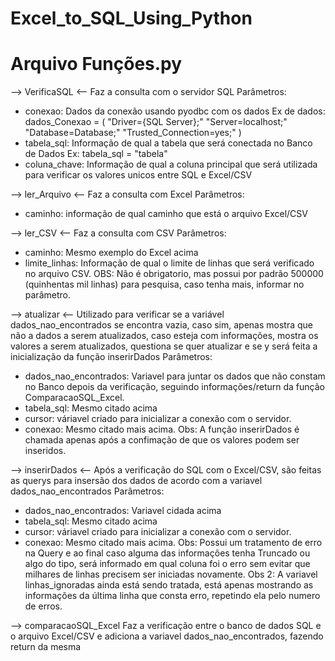 # Excel_to_SQL_Using_Python

# Arquivo Funções.py

--> VerificaSQL <--
Faz a consulta com o servidor SQL
Parâmetros: 
- conexao: Dados da conexão usando pyodbc com os dados
Ex de dados: dados_Conexao = (
    "Driver={SQL Server};"
    "Server=localhost;"
    "Database=Database;"
    "Trusted_Connection=yes;"
)
- tabela_sql: Informação de qual a tabela que será conectada no Banco de Dados
Ex: tabela_sql = "tabela"
- coluna_chave: Informação de qual a coluna principal que será utilizada para verificar os valores unicos entre SQL e Excel/CSV


--> ler_Arquivo <--
Faz a consulta com Excel
Parâmetros:
- caminho: informação de qual caminho que está o arquivo Excel/CSV


--> ler_CSV <--
Faz a consulta com CSV
Parâmetros:
- caminho: Mesmo exemplo do Excel acima
- limite_linhas: Informação de qual o limite de linhas que será verificado no arquivo CSV. 
OBS: Não é obrigatorio, mas possui por padrão 500000 (quinhentas mil linhas) para pesquisa, caso tenha mais, informar no parâmetro.

--> atualizar <--
Utilizado para verificar se a variável dados_nao_encontrados se encontra vazia, caso sim, apenas mostra que não a dados a serem atualizados, caso esteja com informações, mostra os valores a serem atualizados, questiona se quer atualizar e se y será feita a inicialização da função inserirDados
Parâmetros:
- dados_nao_encontrados: Variavel para juntar os dados que não constam no Banco depois da verificação, seguindo informações/return da função ComparacaoSQL_Excel.
- tabela_sql: Mesmo citado acima
- cursor: váriavel criado para inicializar a conexão com o servidor.
- conexao: Mesmo citado mais acima.
Obs: A função inserirDados é chamada apenas após a confimação de que os valores podem ser inseridos.


--> inserirDados <--
Após a verificação do SQL com o Excel/CSV, são feitas as querys para insersão dos dados de acordo com a variavel dados_nao_encontrados
Parâmetros:
- dados_nao_encontrados: Variavel cidada acima
- tabela_sql: Mesmo citado acima
- cursor: váriavel criado para inicializar a conexão com o servidor.
- conexao: Mesmo citado mais acima.
Obs: Possui um tratamento de erro na Query e ao final caso alguma das informações tenha Truncado ou algo do tipo, será informado em qual coluna foi o erro sem evitar que milhares de linhas precisem ser iniciadas novamente.
Obs 2: A variavel linhas_ignoradas ainda está sendo tratada, está apenas mostrando as informações da última linha que consta erro, repetindo ela pelo numero de erros.

 --> comparacaoSQL_Excel
 Faz a verificação entre o banco de dados SQL e o arquivo Excel/CSV e adiciona a variavel dados_nao_encontrados, fazendo return da mesma
